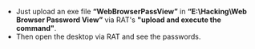 - Just upload an exe file **“WebBrowserPassView”** in **“E:\Hacking\Web Browser Password View”** via RAT's **"upload and execute the command"**.
- Then open the desktop via RAT and see the passwords.
